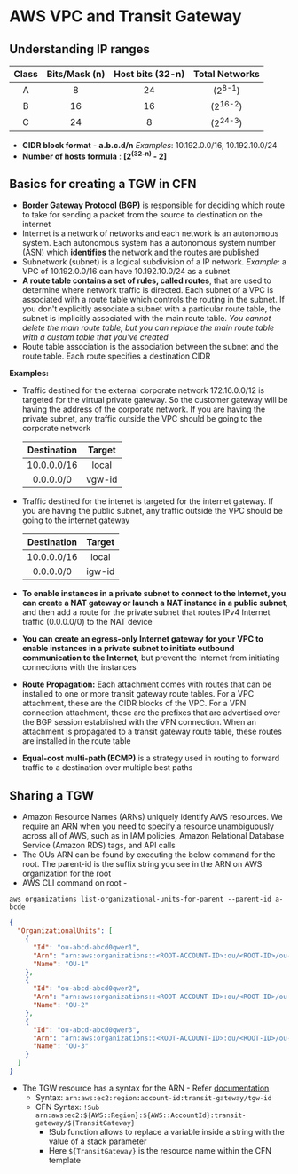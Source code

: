 # AWS VPC and Transit Gateway

## Understanding IP ranges

| Class | Bits/Mask (n) | Host bits (32-n) |   Total Networks   |
| :---: | :-----------: | :--------------: | :----------------: |
|   A   |       8       |        24        | (2<sup>8-1</sup>)  |
|   B   |      16       |        16        | (2<sup>16-2</sup>) |
|   C   |      24       |        8         | (2<sup>24-3</sup>) |

- **CIDR block format** - **a.b.c.d/n** _Examples_: 10.192.0.0/16, 10.192.10.0/24
- **Number of hosts formula** : **[2<sup>(32-n)</sup> - 2]**

## Basics for creating a TGW in CFN

- **Border Gateway Protocol (BGP)** is responsible for deciding which route to take for sending a packet from the source to destination on the internet
- Internet is a network of networks and each network is an autonomous system. Each autonomous system has a autonomous system number (ASN) which **identifies** the network and the routes are published
- Subnetwork (subnet) is a logical subdivision of a IP network. _Example:_ a VPC of 10.192.0.0/16 can have 10.192.10.0/24 as a subnet
- **A route table contains a set of rules, called routes**, that are used to determine where network traffic is directed. Each subnet of a VPC is associated with a route table which controls the routing in the subnet. If you don't explicitly associate a subnet with a particular route table, the subnet is implicitly associated with the main route table. _You cannot delete the main route table, but you can replace the main route table with a custom table that you've created_
- Route table association is the association between the subnet and the route table. Each route specifies a destination CIDR

**Examples:**

- Traffic destined for the external corporate network 172.16.0.0/12 is targeted for the virtual private gateway. So the customer gateway will be having the address of the corporate network. If you are having the private subnet, any traffic outside the VPC should be going to the corporate network

  | Destination | Target |
  | :---------: | :----: |
  | 10.0.0.0/16 | local  |
  |  0.0.0.0/0  | vgw-id |



- Traffic destined for the intenet is targeted for the internet gateway. If you are having the public subnet, any traffic outside the VPC should be going to the internet gateway

  | Destination | Target |
  | :---------: | :----: |
  | 10.0.0.0/16 | local  |
  |  0.0.0.0/0  | igw-id |

- **To enable instances in a private subnet to connect to the Internet, you can create a NAT gateway or launch a NAT instance in a public subnet**, and then add a route for the private subnet that routes IPv4 Internet traffic (0.0.0.0/0) to the NAT device
- **You can create an egress-only Internet gateway for your VPC to enable instances in a private subnet to initiate outbound communication to the Internet**, but prevent the Internet from initiating connections with the instances
- **Route Propagation:** Each attachment comes with routes that can be installed to one or more transit gateway route tables. For a VPC attachment, these are the CIDR blocks of the VPC. For a VPN connection attachment, these are the prefixes that are advertised over the BGP session established with the VPN connection. When an attachment is propagated to a transit gateway route table, these routes are installed in the route table
- **Equal-cost multi-path (ECMP)** is a strategy used in routing to forward traffic to a destination over multiple best paths

## Sharing a TGW

- Amazon Resource Names (ARNs) uniquely identify AWS resources. We require an ARN when you need to specify a resource unambiguously across all of AWS, such as in IAM policies, Amazon Relational Database Service (Amazon RDS) tags, and API calls
- The OUs ARN can be found by executing the below command for the root. The parent-id is the suffix string you see in the ARN on AWS organization for the root
- AWS CLI command on root -

```shell
aws organizations list-organizational-units-for-parent --parent-id a-bcde
```

```json
{
  "OrganizationalUnits": [
    {
      "Id": "ou-abcd-abcd0qwer1",
      "Arn": "arn:aws:organizations::<ROOT-ACCOUNT-ID>:ou/<ROOT-ID>/ou-abcd-abcd0qwer1",
      "Name": "OU-1"
    },
    {
      "Id": "ou-abcd-abcd0qwer2",
      "Arn": "arn:aws:organizations::<ROOT-ACCOUNT-ID>:ou/<ROOT-ID>/ou-abcd-abcd0qwer2",
      "Name": "OU-2"
    },
    {
      "Id": "ou-abcd-abcd0qwer3",
      "Arn": "arn:aws:organizations::<ROOT-ACCOUNT-ID>:ou/<ROOT-ID>/ou-abcd-abcd0qwer3",
      "Name": "OU-3"
    }
  ]
}
```

- The TGW resource has a syntax for the ARN - Refer [documentation](https://docs.aws.amazon.com/general/latest/gr/aws-arns-and-namespaces.html)
  - Syntax: `arn:aws:ec2:region:account-id:transit-gateway/tgw-id`
  - CFN Syntax: `!Sub arn:aws:ec2:${AWS::Region}:${AWS::AccountId}:transit-gateway/${TransitGateway}`
    - !Sub function allows to replace a variable inside a string with the value of a stack parameter
    - Here `${TransitGateway}` is the resource name within the CFN template
